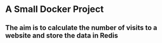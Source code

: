 # A Small Docker Project

## The aim is to calculate the number of visits to a website and store the data in  Redis 